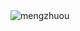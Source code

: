 <img src="https://github-readme-stats.vercel.app/api?username=mengzhuou&show_icons=true&theme=gruvbox_light&hide_border=true" alt="mengzhuou" />
<!-- 
<img width="48%" src="https://github-readme-streak-stats.herokuapp.com/?user=mengzhuou&theme=highcontrast&hide_border=true" alt="mengzhuou" /> 
-->
